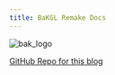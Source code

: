 ```yaml
---
title: BaKGL Remake Docs
---
```

![bak_logo](http://xavieran.github.io/BaKHelpWeb/notendur.hi.is/eybjorn/krondor/kronlogb.gif?raw=true "BaK Logo")

[GitHub Repo for this blog](http://github.com/xavieran/blog)
